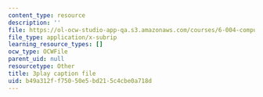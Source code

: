 ```yaml
---
content_type: resource
description: ''
file: https://ol-ocw-studio-app-qa.s3.amazonaws.com/courses/6-004-computation-structures-spring-2017/b49a312ff75050e5bd215c4cbe0a718d_f866lUTRXE4.vtt
file_type: application/x-subrip
learning_resource_types: []
ocw_type: OCWFile
parent_uid: null
resourcetype: Other
title: 3play caption file
uid: b49a312f-f750-50e5-bd21-5c4cbe0a718d
---
```

